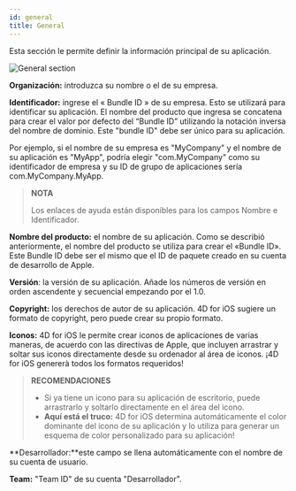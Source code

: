 ```yaml
---
id: general
title: General
---
```


Esta sección le permite definir la información principal de su aplicación.

![General section](assets/en/project-editor/General-section-4D-for-iOS.png)

**Organización:** introduzca su nombre o el de su empresa.

**Identificador:** ingrese el « Bundle ID » de su empresa. Esto se utilizará para identificar su aplicación. El nombre del producto que ingresa se concatena para crear el valor por defecto del “Bundle ID” utilizando la notación inversa del nombre de dominio. Este "bundle ID" debe ser único para su aplicación.

Por ejemplo, si el nombre de su empresa es "MyCompany" y el nombre de su aplicación es "MyApp", podría elegir "com.MyCompany" como su identificador de empresa y su ID de grupo de aplicaciones sería com.MyCompany.MyApp.

> **NOTA**
> 
> Los enlaces de ayuda están disponibles para los campos Nombre e Identificador.

**Nombre del producto:** el nombre de su aplicación. Como se describió anteriormente, el nombre del producto se utiliza para crear el «Bundle ID». Este Bundle ID debe ser el mismo que el ID de paquete creado en su cuenta de desarrollo de Apple.

**Versión**: la versión de su aplicación. Añade los números de versión en orden ascendente y secuencial empezando por el 1.0.

**Copyright:** los derechos de autor de su aplicación. 4D for iOS sugiere un formato de copyright, pero puede crear su propio formato.

**Iconos:** 4D for iOS le permite crear iconos de aplicaciones de varias maneras, de acuerdo con las directivas de Apple, que incluyen arrastrar y soltar sus iconos directamente desde su ordenador al área de iconos. ¡4D for iOS genererà todos los formatos requeridos!

> **RECOMENDACIONES**
> 
> * Si ya tiene un icono para su aplicación de escritorio, puede arrastrarlo y soltarlo directamente en el área del icono.
> * **Aquí está el truco:** 4D for iOS determina automáticamente el color dominante del icono de su aplicación y lo utiliza para generar un esquema de color personalizado para su aplicación!

**Desarrollador:**este campo se llena automáticamente con el nombre de su cuenta de usuario.

**Team:** "Team ID" de su cuenta "Desarrollador".
